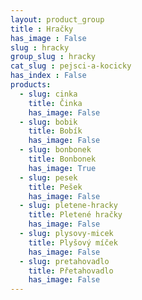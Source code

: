 ```yaml
---
layout: product_group
title : Hračky
has_image : False
slug : hracky
group_slug : hracky
cat_slug : pejsci-a-kocicky
has_index : False
products:
  - slug: cinka
    title: Činka
    has_image: False
  - slug: bobik
    title: Bobík
    has_image: False
  - slug: bonbonek
    title: Bonbonek
    has_image: True
  - slug: pesek
    title: Pešek
    has_image: False
  - slug: pletene-hracky
    title: Pletené hračky
    has_image: False
  - slug: plysovy-micek
    title: Plyšový míček
    has_image: False
  - slug: pretahovadlo
    title: Přetahovadlo
    has_image: False
---
```


